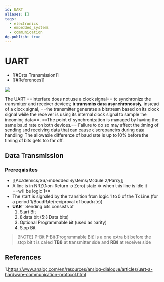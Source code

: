 ```yaml
---
id: UART
aliases: []
tags:
  - electronics
  - embedded_systems
  - communication
dg-publish: true
---
```

# UART
 - [[#Data Transmission]]
 - [[#References]]

![](https://www.analog.com/en/_/media/images/analog-dialogue/en/volume-54/number-4/articles/uart-a-hardware-communication-protocol/335962-fig-01.svg?w=577&rev=a39d7f916b404552967cc0579b7c0639)

The UART ==interface does not use a clock signal== to synchronize the transmitter and receiver devices; **it transmits data asynchronously**. Instead of a clock signal, ==the transmitter generates a bitstream based on its clock signal while the receiver is using its internal clock signal to sample the incoming data==.
==The point of synchronization is managed by having the same baud rate on both devices.== Failure to do so may affect the timing of sending and receiving data that can cause discrepancies during data handling. The allowable difference of baud rate is up to 10% before the timing of bits gets too far off.

## Data Transmission
### Prerequisites
- [[Academics/S6/Embedded Systems/Module 2/Parity]]
- A line is in NRZ(Non-Return to Zero) state => when this line is idle it ==will be logic 1==
- The start is signaled by the transition from logic 1 to 0 of the Tx Line.(for a period 1/BoudRate(reciprocal of boadrate))
- **UART** Sending bits consists of
	1. Start Bit
	2. 8 data bit (5:8 Data bits)
	3. Optional Programmable bit (used as parity)
	4. Stop Bit

> [!NOTE] P-Bit
> P-Bit(Programmable Bit) is a one extra bit before the stop bit t is called **TB8** at transmitter side and **RB8** at receiver side

## References
1.https://www.analog.com/en/resources/analog-dialogue/articles/uart-a-hardware-communication-protocol.html
